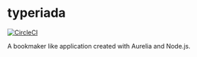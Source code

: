 # typeriada

[![CircleCI](https://circleci.com/gh/mazur33k/typeriada.svg?style=shield)](https://circleci.com/gh/mazur33k/typeriada)

A bookmaker like application created with Aurelia and Node.js.
